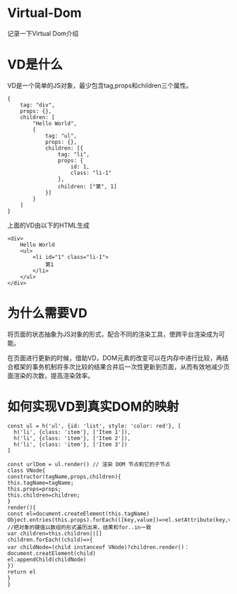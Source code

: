 # Virtual-Dom
记录一下Virtual Dom介绍

# VD是什么
VD是一个简单的JS对象，最少包含tag,props和children三个属性。
```
{
    tag: "div",
    props: {},
    children: [
        "Hello World", 
        {
            tag: "ul",
            props: {},
            children: [{
                tag: "li",
                props: {
                    id: 1,
                    class: "li-1"
                },
                children: ["第", 1]
            }]
        }
    ]
}
```
上面的VD由以下的HTML生成
```
<div>
    Hello World
    <ul>
        <li id="1" class="li-1">
            第1
        </li>
    </ul>
</div>
```
# 为什么需要VD
将页面的状态抽象为JS对象的形式，配合不同的渲染工具，使跨平台渲染成为可能。

在页面进行更新的时候，借助VD，DOM元素的改变可以在内存中进行比较，再结合框架的事务机制将多次比较的结果合并后一次性更新到页面，从而有效地减少页面渲染的次数，提高渲染效率。
# 如何实现VD到真实DOM的映射
```
const ul = h('ul', {id: 'list', style: 'color: red'}, [
  h('li', {class: 'item'}, ['Item 1']),
  h('li', {class: 'item'}, ['Item 2']),
  h('li', {class: 'item'}, ['Item 3'])
]

const urlDom = ul.render() // 渲染 DOM 节点和它的子节点
class VNode{
constructor(tagName,props,children){
this.tagName=tagName;
this.props=props;
this.children=children;
}
render(){
const el=document.createElement(this.tagName)
Object.entries(this.props).forEach(([key,value])=>el.setAttribute(key,value))
//把对象的键值以数组的形式遍历出来，结果和for..in一致
var children=this.children||[]
children.forEach((child)=>{
var childNode=(child instanceof VNode)?children.render()：document.creatElement(child)
el.appendChild(childNode)
})
return el
}
}
```
